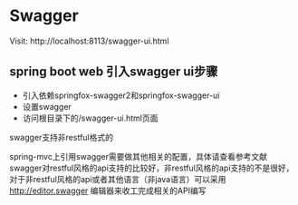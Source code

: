 # Swagger

Visit: http://localhost:8113/swagger-ui.html

## spring boot web 引入swagger ui步骤

- 引入依赖springfox-swagger2和springfox-swagger-ui
- 设置swagger
- 访问根目录下的/swagger-ui.html页面

swagger支持非restful格式的

spring-mvc上引用swagger需要做其他相关的配置，具体请查看参考文献
swagger对restful风格的api支持的比较好，非restful风格的api支持的不是很好，对于非restful风格的api或者其他语言（非java语言）可以采用 http://editor.swagger 编辑器来收工完成相关的API编写
